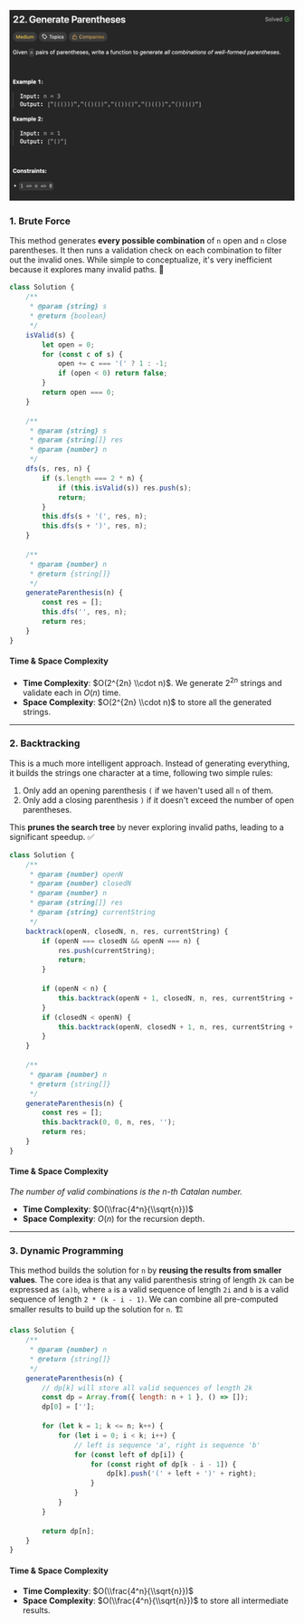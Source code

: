 ![](/asset/images/generateParentheses.png)

### 1\. Brute Force

This method generates **every possible combination** of `n` open and `n` close parentheses. It then runs a validation check on each combination to filter out the invalid ones. While simple to conceptualize, it's very inefficient because it explores many invalid paths. 🐢

```javascript
class Solution {
    /**
     * @param {string} s
     * @return {boolean}
     */
    isValid(s) {
        let open = 0;
        for (const c of s) {
            open += c === '(' ? 1 : -1;
            if (open < 0) return false;
        }
        return open === 0;
    }

    /**
     * @param {string} s
     * @param {string[]} res
     * @param {number} n
     */
    dfs(s, res, n) {
        if (s.length === 2 * n) {
            if (this.isValid(s)) res.push(s);
            return;
        }
        this.dfs(s + '(', res, n);
        this.dfs(s + ')', res, n);
    }

    /**
     * @param {number} n
     * @return {string[]}
     */
    generateParenthesis(n) {
        const res = [];
        this.dfs('', res, n);
        return res;
    }
}
```

#### **Time & Space Complexity**

  * **Time Complexity**: $O(2^{2n} \\cdot n)$. We generate $2^{2n}$ strings and validate each in $O(n)$ time.
  * **Space Complexity**: $O(2^{2n} \\cdot n)$ to store all the generated strings.

-----

### 2\. Backtracking

This is a much more intelligent approach. Instead of generating everything, it builds the strings one character at a time, following two simple rules:

1.  Only add an opening parenthesis `(` if we haven't used all `n` of them.
2.  Only add a closing parenthesis `)` if it doesn't exceed the number of open parentheses.

This **prunes the search tree** by never exploring invalid paths, leading to a significant speedup. ✅

```javascript
class Solution {
    /**
     * @param {number} openN
     * @param {number} closedN
     * @param {number} n
     * @param {string[]} res
     * @param {string} currentString
     */
    backtrack(openN, closedN, n, res, currentString) {
        if (openN === closedN && openN === n) {
            res.push(currentString);
            return;
        }

        if (openN < n) {
            this.backtrack(openN + 1, closedN, n, res, currentString + '(');
        }
        if (closedN < openN) {
            this.backtrack(openN, closedN + 1, n, res, currentString + ')');
        }
    }

    /**
     * @param {number} n
     * @return {string[]}
     */
    generateParenthesis(n) {
        const res = [];
        this.backtrack(0, 0, n, res, '');
        return res;
    }
}
```

#### **Time & Space Complexity**

*The number of valid combinations is the n-th Catalan number.*

  * **Time Complexity**: $O(\\frac{4^n}{\\sqrt{n}})$
  * **Space Complexity**: $O(n)$ for the recursion depth.

-----

### 3\. Dynamic Programming

This method builds the solution for `n` by **reusing the results from smaller values**. The core idea is that any valid parenthesis string of length `2k` can be expressed as `(a)b`, where `a` is a valid sequence of length `2i` and `b` is a valid sequence of length `2 * (k - i - 1)`. We can combine all pre-computed smaller results to build up the solution for `n`. 🏗️

```javascript
class Solution {
    /**
     * @param {number} n
     * @return {string[]}
     */
    generateParenthesis(n) {
        // dp[k] will store all valid sequences of length 2k
        const dp = Array.from({ length: n + 1 }, () => []);
        dp[0] = [''];

        for (let k = 1; k <= n; k++) {
            for (let i = 0; i < k; i++) {
                // left is sequence 'a', right is sequence 'b'
                for (const left of dp[i]) {
                    for (const right of dp[k - i - 1]) {
                        dp[k].push('(' + left + ')' + right);
                    }
                }
            }
        }

        return dp[n];
    }
}
```

#### **Time & Space Complexity**

  * **Time Complexity**: $O(\\frac{4^n}{\\sqrt{n}})$
  * **Space Complexity**: $O(\\frac{4^n}{\\sqrt{n}})$ to store all intermediate results.